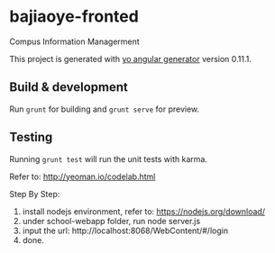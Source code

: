 # bajiaoye-fronted
Compus Information Managerment

This project is generated with [yo angular generator](https://github.com/yeoman/generator-angular)
version 0.11.1.

## Build & development

Run `grunt` for building and `grunt serve` for preview.

## Testing

Running `grunt test` will run the unit tests with karma.

Refer to: http://yeoman.io/codelab.html

Step By Step:
1. install nodejs environment, refer to: https://nodejs.org/download/
2. under school-webapp folder, run node server.js
3. input the url: http://localhost:8068/WebContent/#/login
4. done.
